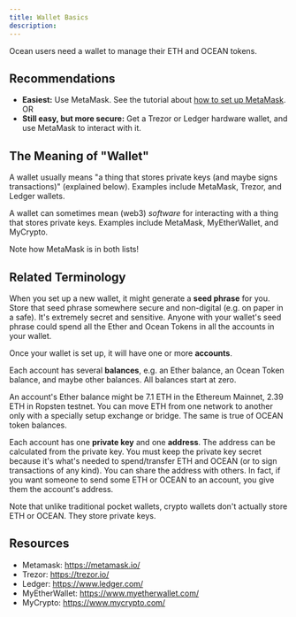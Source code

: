 ```yaml
---
title: Wallet Basics
description: 
---
```


Ocean users need a wallet to manage their ETH and OCEAN tokens. 

## Recommendations

- **Easiest:** Use MetaMask. See the tutorial about [how to set up MetaMask](/tutorials/metamask-setup/). OR
- **Still easy, but more secure:** Get a Trezor or Ledger hardware wallet, and use MetaMask to interact with it.

## The Meaning of "Wallet"

A wallet usually means "a thing that stores private keys (and maybe signs transactions)" (explained below). Examples include MetaMask, Trezor, and Ledger wallets.

A wallet can sometimes mean (web3) _software_ for interacting with a thing that stores private keys. Examples include MetaMask, MyEtherWallet, and MyCrypto.

Note how MetaMask is in both lists!

## Related Terminology

When you set up a new wallet, it might generate a **seed phrase** for you. Store that seed phrase somewhere secure and non-digital (e.g. on paper in a safe). It's extremely secret and sensitive. Anyone with your wallet's seed phrase could spend all the Ether and Ocean Tokens in all the accounts in your wallet.

Once your wallet is set up, it will have one or more **accounts**.

Each account has several **balances**, e.g. an Ether balance, an Ocean Token balance, and maybe other balances. All balances start at zero.

An account's Ether balance might be 7.1 ETH in the Ethereum Mainnet, 2.39 ETH in Ropsten testnet. You can move ETH from one network to another only with a specially setup exchange or bridge. The same is true of OCEAN token balances.

Each account has one **private key** and one **address**. The address can be calculated from the private key. You must keep the private key secret because it's what's needed to spend/transfer ETH and OCEAN (or to sign transactions of any kind). You can share the address with others. In fact, if you want someone to send some ETH or OCEAN to an account, you give them the account's address.

Note that unlike traditional pocket wallets, crypto wallets don't actually store ETH or OCEAN. They store private keys.

## Resources

* Metamask: https://metamask.io/
* Trezor: https://trezor.io/
* Ledger: https://www.ledger.com/
* MyEtherWallet: https://www.myetherwallet.com/
* MyCrypto: https://www.mycrypto.com/
